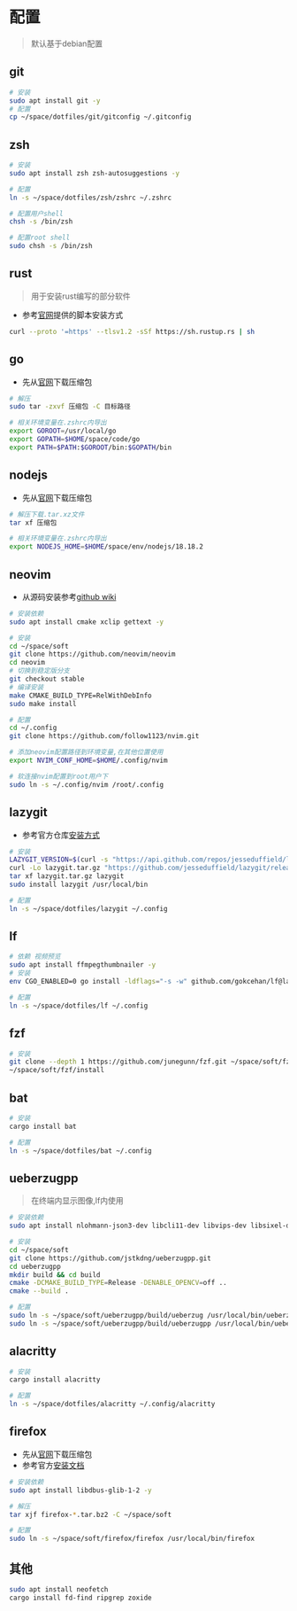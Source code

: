 # 配置

> 默认基于debian配置

## git

```bash
# 安装
sudo apt install git -y
# 配置
cp ~/space/dotfiles/git/gitconfig ~/.gitconfig
```
## zsh

```bash
# 安装
sudo apt install zsh zsh-autosuggestions -y

# 配置
ln -s ~/space/dotfiles/zsh/zshrc ~/.zshrc

# 配置用户shell
chsh -s /bin/zsh

# 配置root shell
sudo chsh -s /bin/zsh
```

## rust

>  用于安装rust编写的部分软件

* 参考[官网](https://www.rust-lang.org/)提供的脚本安装方式
```bash
curl --proto '=https' --tlsv1.2 -sSf https://sh.rustup.rs | sh
```
## go

* 先从[官网](https://go.dev/)下载压缩包

```bash
# 解压
sudo tar -zxvf 压缩包 -C 目标路径

# 相关环境变量在.zshrc内导出
export GOROOT=/usr/local/go
export GOPATH=$HOME/space/code/go
export PATH=$PATH:$GOROOT/bin:$GOPATH/bin
```

## nodejs

* 先从[官网](https://nodejs.org)下载压缩包
```bash
# 解压下载.tar.xz文件
tar xf 压缩包

# 相关环境变量在.zshrc内导出
export NODEJS_HOME=$HOME/space/env/nodejs/18.18.2
```

## neovim

* 从源码安装参考[github wiki](https://github.com/neovim/neovim/wiki/Building-Neovim)

```bash
# 安装依赖
sudo apt install cmake xclip gettext -y

# 安装
cd ~/space/soft
git clone https://github.com/neovim/neovim
cd neovim
# 切换到稳定版分支
git checkout stable
# 编译安装
make CMAKE_BUILD_TYPE=RelWithDebInfo
sudo make install

# 配置
cd ~/.config
git clone https://github.com/follow1123/nvim.git

# 添加neovim配置路径到环境变量,在其他位置使用
export NVIM_CONF_HOME=$HOME/.config/nvim

# 软连接nvim配置到root用户下
sudo ln -s ~/.config/nvim /root/.config
```
## lazygit

* 参考官方仓库[安装方式](https://github.com/jesseduffield/lazygit?tab=readme-ov-file#installation)

```bash
# 安装
LAZYGIT_VERSION=$(curl -s "https://api.github.com/repos/jesseduffield/lazygit/releases/latest" | grep -Po '"tag_name": "v\K[^"]*')
curl -Lo lazygit.tar.gz "https://github.com/jesseduffield/lazygit/releases/latest/download/lazygit_${LAZYGIT_VERSION}_Linux_x86_64.tar.gz"
tar xf lazygit.tar.gz lazygit
sudo install lazygit /usr/local/bin

# 配置
ln -s ~/space/dotfiles/lazygit ~/.config
```

## lf

```bash
# 依赖 视频预览
sudo apt install ffmpegthumbnailer -y
# 安装
env CGO_ENABLED=0 go install -ldflags="-s -w" github.com/gokcehan/lf@latest

# 配置
ln -s ~/space/dotfiles/lf ~/.config
```

## fzf

```bash
# 安装
git clone --depth 1 https://github.com/junegunn/fzf.git ~/space/soft/fzf
~/space/soft/fzf/install
```
## bat 


```bash
# 安装
cargo install bat

# 配置
ln -s ~/space/dotfiles/bat ~/.config
```

## ueberzugpp

> 在终端内显示图像,lf内使用

```bash
# 安装依赖
sudo apt install nlohmann-json3-dev libcli11-dev libvips-dev libsixel-dev libchafa-dev openssl libtbb-dev libspdlog-dev libfmt-dev libxcb-res0-dev -y

# 安装
cd ~/space/soft
git clone https://github.com/jstkdng/ueberzugpp.git
cd ueberzugpp 
mkdir build && cd build
cmake -DCMAKE_BUILD_TYPE=Release -DENABLE_OPENCV=off ..
cmake --build .

# 配置
sudo ln -s ~/space/soft/ueberzugpp/build/ueberzug /usr/local/bin/ueberzug
sudo ln -s ~/space/soft/ueberzugpp/build/ueberzugpp /usr/local/bin/ueberzugpp
```
## alacritty

```bash
# 安装
cargo install alacritty

# 配置
ln -s ~/space/dotfiles/alacritty ~/.config/alacritty
```

## firefox

* 先从[官网](https://www.mozilla.org/zh-CN/firefox/new/)下载压缩包
* 参考官方[安装文档](https://support.mozilla.org/zh-CN/kb/linux-firefox)

```bash
# 安装依赖
sudo apt install libdbus-glib-1-2 -y

# 解压
tar xjf firefox-*.tar.bz2 -C ~/space/soft

# 配置
sudo ln -s ~/space/soft/firefox/firefox /usr/local/bin/firefox
```
## 其他

```bash
sudo apt install neofetch
cargo install fd-find ripgrep zoxide
```
